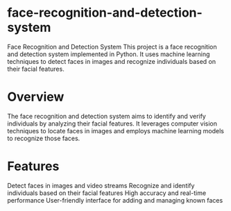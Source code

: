 # face-recognition-and-detection-system
Face Recognition and Detection System
This project is a face recognition and detection system implemented in Python.
It uses machine learning techniques to detect faces in images and recognize individuals based on their facial features.
# Overview
The face recognition and detection system aims to identify and verify individuals by analyzing their facial features. It leverages computer vision techniques to locate faces in images and employs machine learning models to recognize those faces.
# Features
Detect faces in images and video streams
Recognize and identify individuals based on their facial features
High accuracy and real-time performance
User-friendly interface for adding and managing known faces
